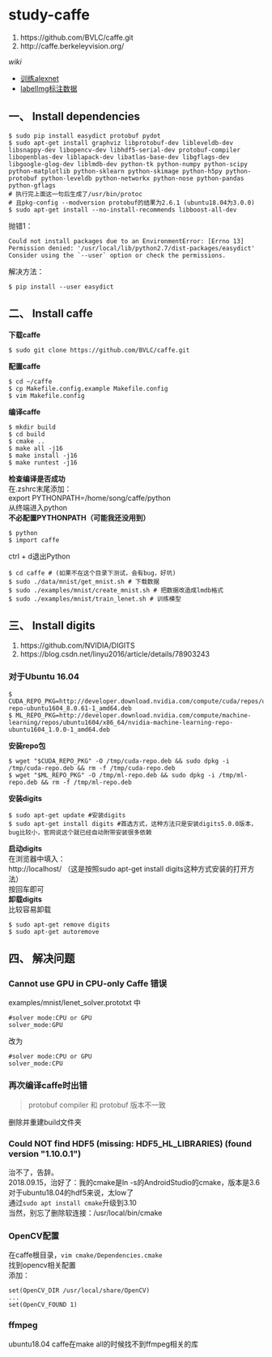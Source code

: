 # study-caffe
<ol>
  <li>https://github.com/BVLC/caffe.git</li>
  <li>http://caffe.berkeleyvision.org/</li>
</ol>

*wiki*
* [训练alexnet](https://github.com/nonelittlesong/study-caffe/wiki/%E8%AE%AD%E7%BB%83alexnet)
* [labelImg标注数据](https://github.com/nonelittlesong/study-caffe/wiki/LabelImg)


## 一、 Install dependencies
```
$ sudo pip install easydict protobuf pydot
$ sudo apt-get install graphviz libprotobuf-dev libleveldb-dev libsnappy-dev libopencv-dev libhdf5-serial-dev protobuf-compiler libopenblas-dev liblapack-dev libatlas-base-dev libgflags-dev libgoogle-glog-dev liblmdb-dev python-tk python-numpy python-scipy python-matplotlib python-sklearn python-skimage python-h5py python-protobuf python-leveldb python-networkx python-nose python-pandas python-gflags
# 执行完上面这一句后生成了/usr/bin/protoc
# 且pkg-config --modversion protobuf的结果为2.6.1 (ubuntu18.04为3.0.0)
$ sudo apt-get install --no-install-recommends libboost-all-dev
```
抛错1：  
```
Could not install packages due to an EnvironmentError: [Errno 13] Permission denied: '/usr/local/lib/python2.7/dist-packages/easydict'
Consider using the `--user` option or check the permissions.
```
解决方法：  
```
$ pip install --user easydict
```
## 二、 Install caffe
**下载caffe**  
```
$ sudo git clone https://github.com/BVLC/caffe.git
```
**配置caffe**  
```
$ cd ~/caffe
$ cp Makefile.config.example Makefile.config
$ vim Makefile.config
```

**编译caffe**  
```
$ mkdir build
$ cd build
$ cmake ..
$ make all -j16
$ make install -j16
$ make runtest -j16
```
**检查编译是否成功**  
在.zshrc末尾添加：  
export PYTHONPATH=/home/song/caffe/python  
从终端进入python  
**不必配置PYTHONPATH（可能我还没用到）**  
```
$ python
$ import caffe
```
ctrl + d退出Python  
```
$ cd caffe # (如果不在这个目录下测试，会有bug，好坑)
$ sudo ./data/mnist/get_mnist.sh # 下载数据
$ sudo ./examples/mnist/create_mnist.sh # 把数据改造成lmdb格式
$ sudo ./examples/mnist/train_lenet.sh # 训练模型
```
## 三、 Install digits
<ol>
  <li>https://github.com/NVIDIA/DIGITS</li>
  <li>https://blog.csdn.net/linyu2016/article/details/78903243</li>
</ol>

### 对于Ubuntu 16.04
```
$ CUDA_REPO_PKG=http://developer.download.nvidia.com/compute/cuda/repos/ubuntu1604/x86_64/cuda-repo-ubuntu1604_8.0.61-1_amd64.deb  
$ ML_REPO_PKG=http://developer.download.nvidia.com/compute/machine-learning/repos/ubuntu1604/x86_64/nvidia-machine-learning-repo-ubuntu1604_1.0.0-1_amd64.deb  
```
**安装repo包**  
```
$ wget "$CUDA_REPO_PKG" -O /tmp/cuda-repo.deb && sudo dpkg -i /tmp/cuda-repo.deb && rm -f /tmp/cuda-repo.deb  
$ wget "$ML_REPO_PKG" -O /tmp/ml-repo.deb && sudo dpkg -i /tmp/ml-repo.deb && rm -f /tmp/ml-repo.deb  
```
**安装digits**  
```
$ sudo apt-get update #安装digits  
$ sudo apt-get install digits #首选方式，这种方法只是安装digits5.0.0版本，bug比较小，官网说这个就已经自动附带安装很多依赖
```
**启动digits**  
在浏览器中填入：  
http://localhost/ （这是按照sudo apt-get install digits这种方式安装的打开方法）  
按回车即可  
**卸载digits**  
比较容易卸载  
```
$ sudo apt-get remove digits  
$ sudo apt-get autoremove  
```
## 四、 解决问题
### Cannot use GPU in CPU-only Caffe 错误
examples/mnist/lenet_solver.prototxt 中  
```
#solver mode:CPU or GPU
solver_mode:GPU
```
改为
```
#solver mode:CPU or GPU
solver_mode:CPU
```
### 再次编译caffe时出错
>protobuf compiler 和 protobuf 版本不一致  

删除并重建build文件夹  
### Could NOT find HDF5 (missing: HDF5_HL_LIBRARIES) (found version "1.10.0.1")
治不了，告辞。  
2018.09.15，治好了：我的cmake是ln -s的AndroidStudio的cmake，版本是3.6  
对于ubuntu18.04的hdf5来说，太low了  
通过`sudo apt install cmake`升级到3.10  
当然，别忘了删除软连接：/usr/local/bin/cmake  
### OpenCV配置
在caffe根目录，`vim cmake/Dependencies.cmake`  
找到opencv相关配置  
添加：  
```
set(OpenCV_DIR /usr/local/share/OpenCV)
...
set(OpenCV_FOUND 1)
```
### ffmpeg
ubuntu18.04 caffe在make all的时候找不到ffmpeg相关的库  

